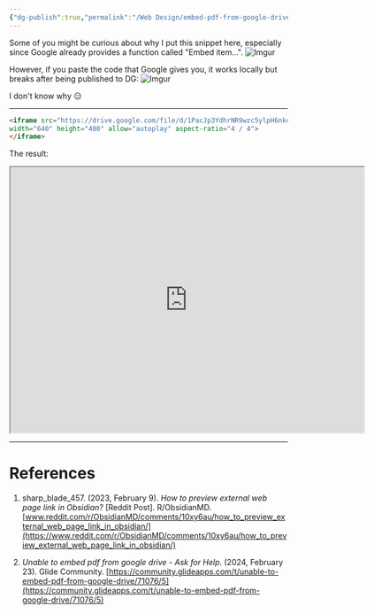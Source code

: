 ```yaml
---
{"dg-publish":true,"permalink":"/Web Design/embed-pdf-from-google-drive/","title":"Embed PDFs from Google Drive","noteIcon":"1","created":"2024-09-16T02:15:54.860+08:00","updated":"2024-09-16T03:57:23.824+08:00"}
---
```



Some of you might be curious about why I put this snippet here, especially since Google already provides a function called "Embed item...".
![Imgur](https://imgur.com/VRmPTQ1.jpeg)

However, if you paste the code that Google gives you, it works locally but breaks after being published to DG:
![Imgur](https://imgur.com/ocYRDuH.jpeg)

I don't know why 😑

---

```html
<iframe src="https://drive.google.com/file/d/1PacJp3YdhrNR9wzc5ylpH6nkcmLvHjVM/preview" 
width="640" height="480" allow="autoplay" aspect-ratio="4 / 4">
</iframe>
```

The result:
<iframe src="https://drive.google.com/file/d/1PacJp3YdhrNR9wzc5ylpH6nkcmLvHjVM/preview" 
width="640" height="480" allow="autoplay" aspect-ratio="4 / 4" overflow="hidden" position="absolute" scrolling="no">
</iframe>

---

# References

1. sharp_blade_457. (2023, February 9). _How to preview external web page link in Obsidian?_ [Reddit Post]. R/ObsidianMD. [www.reddit.com/r/ObsidianMD/comments/10xy6au/how_to_preview_external_web_page_link_in_obsidian/](https://www.reddit.com/r/ObsidianMD/comments/10xy6au/how_to_preview_external_web_page_link_in_obsidian/)

2. _Unable to embed pdf from google drive - Ask for Help_. (2024, February 23). Glide Community. [https://community.glideapps.com/t/unable-to-embed-pdf-from-google-drive/71076/5](https://community.glideapps.com/t/unable-to-embed-pdf-from-google-drive/71076/5)
